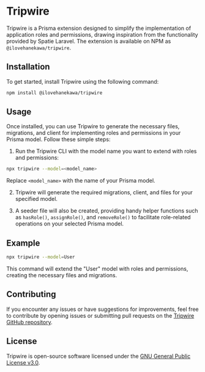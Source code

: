 # Tripwire

Tripwire is a Prisma extension designed to simplify the implementation of application roles and permissions, drawing inspiration from the functionality provided by Spatie Laravel. The extension is available on NPM as `@ilovehanekawa/tripwire`.

## Installation

To get started, install Tripwire using the following command:

```bash
npm install @ilovehanekawa/tripwire
```

## Usage

Once installed, you can use Tripwire to generate the necessary files, migrations, and client for implementing roles and permissions in your Prisma model. Follow these simple steps:

1. Run the Tripwire CLI with the model name you want to extend with roles and permissions:

```bash
npx tripwire --model=<model_name>
```

Replace `<model_name>` with the name of your Prisma model.

2. Tripwire will generate the required migrations, client, and files for your specified model.

3. A seeder file will also be created, providing handy helper functions such as `hasRole()`, `assignRole()`, and `removeRole()` to facilitate role-related operations on your selected Prisma model.

## Example

```bash
npx tripwire --model=User
```

This command will extend the "User" model with roles and permissions, creating the necessary files and migrations.

## Contributing

If you encounter any issues or have suggestions for improvements, feel free to contribute by opening issues or submitting pull requests on the [Tripwire GitHub repository](https://github.com/ilovehanekawa/tripwire).

## License

Tripwire is open-source software licensed under the [GNU General Public License v3.0](LICENSE.md).
